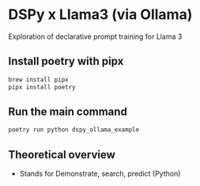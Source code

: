 # DSPy x Llama3 (via Ollama)

Exploration of declarative prompt training for Llama 3

## Install poetry with pipx

```sh
brew install pipx
pipx install poetry
```

## Run the main command

```sh
poetry run python dspy_ollama_example
```

## Theoretical overview

- Stands for Demonstrate, search, predict (Python)
